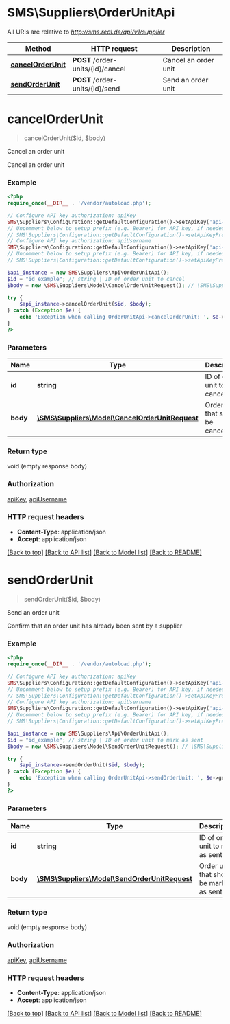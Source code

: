 # SMS\Suppliers\OrderUnitApi

All URIs are relative to *http://sms.real.de/api/v1/supplier*

Method | HTTP request | Description
------------- | ------------- | -------------
[**cancelOrderUnit**](OrderUnitApi.md#cancelOrderUnit) | **POST** /order-units/{id}/cancel | Cancel an order unit
[**sendOrderUnit**](OrderUnitApi.md#sendOrderUnit) | **POST** /order-units/{id}/send | Send an order unit


# **cancelOrderUnit**
> cancelOrderUnit($id, $body)

Cancel an order unit

Cancel an order unit

### Example
```php
<?php
require_once(__DIR__ . '/vendor/autoload.php');

// Configure API key authorization: apiKey
SMS\Suppliers\Configuration::getDefaultConfiguration()->setApiKey('api-key', 'YOUR_API_KEY');
// Uncomment below to setup prefix (e.g. Bearer) for API key, if needed
// SMS\Suppliers\Configuration::getDefaultConfiguration()->setApiKeyPrefix('api-key', 'Bearer');
// Configure API key authorization: apiUsername
SMS\Suppliers\Configuration::getDefaultConfiguration()->setApiKey('api-username', 'YOUR_API_KEY');
// Uncomment below to setup prefix (e.g. Bearer) for API key, if needed
// SMS\Suppliers\Configuration::getDefaultConfiguration()->setApiKeyPrefix('api-username', 'Bearer');

$api_instance = new SMS\Suppliers\Api\OrderUnitApi();
$id = "id_example"; // string | ID of order unit to cancel
$body = new \SMS\Suppliers\Model\CancelOrderUnitRequest(); // \SMS\Suppliers\Model\CancelOrderUnitRequest | Order unit that should be cancelled

try {
    $api_instance->cancelOrderUnit($id, $body);
} catch (Exception $e) {
    echo 'Exception when calling OrderUnitApi->cancelOrderUnit: ', $e->getMessage(), PHP_EOL;
}
?>
```

### Parameters

Name | Type | Description  | Notes
------------- | ------------- | ------------- | -------------
 **id** | **string**| ID of order unit to cancel |
 **body** | [**\SMS\Suppliers\Model\CancelOrderUnitRequest**](../Model/CancelOrderUnitRequest.md)| Order unit that should be cancelled |

### Return type

void (empty response body)

### Authorization

[apiKey](../../README.md#apiKey), [apiUsername](../../README.md#apiUsername)

### HTTP request headers

 - **Content-Type**: application/json
 - **Accept**: application/json

[[Back to top]](#) [[Back to API list]](../../README.md#documentation-for-api-endpoints) [[Back to Model list]](../../README.md#documentation-for-models) [[Back to README]](../../README.md)

# **sendOrderUnit**
> sendOrderUnit($id, $body)

Send an order unit

Confirm that an order unit has already been sent by a supplier

### Example
```php
<?php
require_once(__DIR__ . '/vendor/autoload.php');

// Configure API key authorization: apiKey
SMS\Suppliers\Configuration::getDefaultConfiguration()->setApiKey('api-key', 'YOUR_API_KEY');
// Uncomment below to setup prefix (e.g. Bearer) for API key, if needed
// SMS\Suppliers\Configuration::getDefaultConfiguration()->setApiKeyPrefix('api-key', 'Bearer');
// Configure API key authorization: apiUsername
SMS\Suppliers\Configuration::getDefaultConfiguration()->setApiKey('api-username', 'YOUR_API_KEY');
// Uncomment below to setup prefix (e.g. Bearer) for API key, if needed
// SMS\Suppliers\Configuration::getDefaultConfiguration()->setApiKeyPrefix('api-username', 'Bearer');

$api_instance = new SMS\Suppliers\Api\OrderUnitApi();
$id = "id_example"; // string | ID of order unit to mark as sent
$body = new \SMS\Suppliers\Model\SendOrderUnitRequest(); // \SMS\Suppliers\Model\SendOrderUnitRequest | Order unit that should be marked as sent

try {
    $api_instance->sendOrderUnit($id, $body);
} catch (Exception $e) {
    echo 'Exception when calling OrderUnitApi->sendOrderUnit: ', $e->getMessage(), PHP_EOL;
}
?>
```

### Parameters

Name | Type | Description  | Notes
------------- | ------------- | ------------- | -------------
 **id** | **string**| ID of order unit to mark as sent |
 **body** | [**\SMS\Suppliers\Model\SendOrderUnitRequest**](../Model/SendOrderUnitRequest.md)| Order unit that should be marked as sent |

### Return type

void (empty response body)

### Authorization

[apiKey](../../README.md#apiKey), [apiUsername](../../README.md#apiUsername)

### HTTP request headers

 - **Content-Type**: application/json
 - **Accept**: application/json

[[Back to top]](#) [[Back to API list]](../../README.md#documentation-for-api-endpoints) [[Back to Model list]](../../README.md#documentation-for-models) [[Back to README]](../../README.md)


